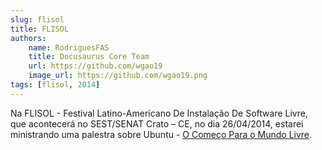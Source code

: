 ```yaml
---
slug: flisol
title: FLISOL
authors: 
    name: RodriguesFAS
    title: Docusaurus Core Team
    url: https://github.com/wgao19
    image_url: https://github.com/wgao19.png
tags: [flisol, 2014]
---
```


Na FLISOL - Festival Latino-Americano De Instalação De Software Livre, que acontecerá no SEST/SENAT Crato – CE, no dia 26/04/2014, estarei ministrando uma palestra sobre Ubuntu - [O Começo Para o Mundo Livre](https://docs.google.com/presentation/d/e/2PACX-1vS893hLpd8_PKAyyOV_QObq5YxSLOra7db1jXmYc8AkdtTxBBN0ZGWs2jgJqNE6_5VZ_8nXPNYqFgyu/pub?start=false&loop=false&delayms=3000&slide=id.p3).
